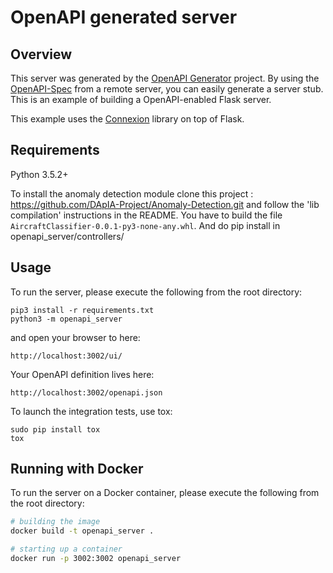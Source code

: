 # OpenAPI generated server

## Overview
This server was generated by the [OpenAPI Generator](https://openapi-generator.tech) project. By using the
[OpenAPI-Spec](https://openapis.org) from a remote server, you can easily generate a server stub.  This
is an example of building a OpenAPI-enabled Flask server.

This example uses the [Connexion](https://github.com/zalando/connexion) library on top of Flask.

## Requirements
Python 3.5.2+

To install the anomaly detection module clone this project : https://github.com/DApIA-Project/Anomaly-Detection.git and follow the 'lib compilation' instructions in the README. You have to build the file `AircraftClassifier-0.0.1-py3-none-any.whl`.
And do pip install in openapi_server/controllers/

## Usage
To run the server, please execute the following from the root directory:

```
pip3 install -r requirements.txt
python3 -m openapi_server
```

and open your browser to here:

```
http://localhost:3002/ui/
```

Your OpenAPI definition lives here:

```
http://localhost:3002/openapi.json
```

To launch the integration tests, use tox:
```
sudo pip install tox
tox
```

## Running with Docker

To run the server on a Docker container, please execute the following from the root directory:

```bash
# building the image
docker build -t openapi_server .

# starting up a container
docker run -p 3002:3002 openapi_server
```

